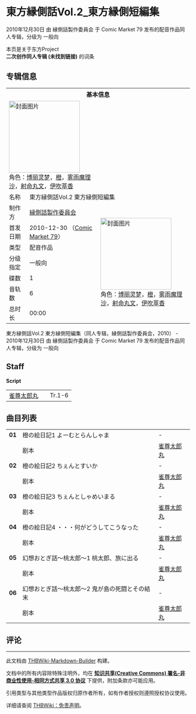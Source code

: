 # 東方縁側話Vol.2_東方縁側短編集

<!-- source html: G:\repos\THBWiki-Markdown-Builder\THBWikiMarkdown\Temp\main\3\31\ns0%3A%E6%9D%B1%E6%96%B9%E7%B8%81%E5%81%B4%E8%A9%B1Vol%2E2_%E6%9D%B1%E6%96%B9%E7%B8%81%E5%81%B4%E7%9F%AD%E7%B7%A8%E9%9B%86.html -->

2010年12月30日 由 縁側話製作委員会 于 Comic Market 79 发布的配音作品同人专辑，分级为 一般向

本页是关于东方Project  
 **二次创作同人专辑 (未找到链接)** 的词条
## 专辑信息

<table><tbody><tr><th colspan="3">基本信息</th></tr><tr><td class="cover-artwork-mobile" colspan="2"><a href="./文件-東方縁側話Vol.2_東方縁側短編集封面.jpg.md" class="image" title="封面图片"><img alt="封面图片" src="https://upload.thwiki.cc/thumb/7/7e/%E6%9D%B1%E6%96%B9%E7%B8%81%E5%81%B4%E8%A9%B1Vol.2_%E6%9D%B1%E6%96%B9%E7%B8%81%E5%81%B4%E7%9F%AD%E7%B7%A8%E9%9B%86%E5%B0%81%E9%9D%A2.jpg/194px-%E6%9D%B1%E6%96%B9%E7%B8%81%E5%81%B4%E8%A9%B1Vol.2_%E6%9D%B1%E6%96%B9%E7%B8%81%E5%81%B4%E7%9F%AD%E7%B7%A8%E9%9B%86%E5%B0%81%E9%9D%A2.jpg" decoding="async" loading="lazy" width="194" height="196" srcset="https://upload.thwiki.cc/thumb/7/7e/%E6%9D%B1%E6%96%B9%E7%B8%81%E5%81%B4%E8%A9%B1Vol.2_%E6%9D%B1%E6%96%B9%E7%B8%81%E5%81%B4%E7%9F%AD%E7%B7%A8%E9%9B%86%E5%B0%81%E9%9D%A2.jpg/291px-%E6%9D%B1%E6%96%B9%E7%B8%81%E5%81%B4%E8%A9%B1Vol.2_%E6%9D%B1%E6%96%B9%E7%B8%81%E5%81%B4%E7%9F%AD%E7%B7%A8%E9%9B%86%E5%B0%81%E9%9D%A2.jpg 1.5x, https://upload.thwiki.cc/7/7e/%E6%9D%B1%E6%96%B9%E7%B8%81%E5%81%B4%E8%A9%B1Vol.2_%E6%9D%B1%E6%96%B9%E7%B8%81%E5%81%B4%E7%9F%AD%E7%B7%A8%E9%9B%86%E5%B0%81%E9%9D%A2.jpg 2x" data-file-width="380" data-file-height="384"></a><div class="cover-char">角色：<a href="./博丽灵梦.md" title="博丽灵梦">博丽灵梦</a>，<a href="./橙.md" title="橙">橙</a>，<a href="./雾雨魔理沙.md" title="雾雨魔理沙">雾雨魔理沙</a>，<a href="./射命丸文.md" title="射命丸文">射命丸文</a>，<a href="./伊吹萃香.md" title="伊吹萃香">伊吹萃香</a></div></td>
</tr><tr><td class="label">名称</td><td colspan="2"> 東方縁側話Vol.2 東方縁側短編集 </td></tr><tr><td class="label">制作方</td><td><a href="./縁側話製作委員会.md" title="縁側話製作委員会">縁側話製作委員会</a></td><td class="cover-artwork" rowspan="7" style="min-width:196px;"><a href="./文件-東方縁側話Vol.2_東方縁側短編集封面.jpg.md" class="image" title="封面图片"><img alt="封面图片" src="https://upload.thwiki.cc/thumb/7/7e/%E6%9D%B1%E6%96%B9%E7%B8%81%E5%81%B4%E8%A9%B1Vol.2_%E6%9D%B1%E6%96%B9%E7%B8%81%E5%81%B4%E7%9F%AD%E7%B7%A8%E9%9B%86%E5%B0%81%E9%9D%A2.jpg/194px-%E6%9D%B1%E6%96%B9%E7%B8%81%E5%81%B4%E8%A9%B1Vol.2_%E6%9D%B1%E6%96%B9%E7%B8%81%E5%81%B4%E7%9F%AD%E7%B7%A8%E9%9B%86%E5%B0%81%E9%9D%A2.jpg" decoding="async" loading="lazy" width="194" height="196" srcset="https://upload.thwiki.cc/thumb/7/7e/%E6%9D%B1%E6%96%B9%E7%B8%81%E5%81%B4%E8%A9%B1Vol.2_%E6%9D%B1%E6%96%B9%E7%B8%81%E5%81%B4%E7%9F%AD%E7%B7%A8%E9%9B%86%E5%B0%81%E9%9D%A2.jpg/291px-%E6%9D%B1%E6%96%B9%E7%B8%81%E5%81%B4%E8%A9%B1Vol.2_%E6%9D%B1%E6%96%B9%E7%B8%81%E5%81%B4%E7%9F%AD%E7%B7%A8%E9%9B%86%E5%B0%81%E9%9D%A2.jpg 1.5x, https://upload.thwiki.cc/7/7e/%E6%9D%B1%E6%96%B9%E7%B8%81%E5%81%B4%E8%A9%B1Vol.2_%E6%9D%B1%E6%96%B9%E7%B8%81%E5%81%B4%E7%9F%AD%E7%B7%A8%E9%9B%86%E5%B0%81%E9%9D%A2.jpg 2x" data-file-width="380" data-file-height="384"></a><div class="cover-char">角色：<a href="./博丽灵梦.md" title="博丽灵梦">博丽灵梦</a>，<a href="./橙.md" title="橙">橙</a>，<a href="./雾雨魔理沙.md" title="雾雨魔理沙">雾雨魔理沙</a>，<a href="./射命丸文.md" title="射命丸文">射命丸文</a>，<a href="./伊吹萃香.md" title="伊吹萃香">伊吹萃香</a></div></td>
</tr><tr><td class="label">首发日期</td><td>2010-12-30&#160;（<a href="/展会作品列表?e=Comic+Market%2379">Comic Market 79</a>）</td></tr><tr><td class="label">类型</td><td>配音作品</td></tr><tr><td class="label">分级指定</td><td>一般向</td></tr><tr><td class="label">碟数</td><td>1</td></tr><tr><td class="label">音轨数</td><td>6</td></tr><tr><td class="label">总时长</td><td>00:00</td></tr></tbody></table>

東方縁側話Vol.2 東方縁側短編集（同人专辑，縁側話製作委員会，2010） - 2010年12月30日 由 縁側話製作委員会 于 Comic Market 79 发布的配音作品同人专辑，分级为 一般向
## Staff
  
 **Script**   

<table><tbody><tr><td><a href="/index.php?title=%E9%9B%80%E5%B0%8A%E5%A4%AA%E9%83%8E%E4%B8%B8&amp;action=edit&amp;redlink=1" class="new" title="雀尊太郎丸（页面不存在）">雀尊太郎丸</a></td><td></td><td>Tr.1-6</td></tr></tbody></table>


## 曲目列表

<table><tbody><tr><td id="1" class="info"><b>01</b></td><td id="橙の絵日記1_よーむとらんしゃま" colspan="2" class="title">橙の絵日記1 よーむとらんしゃま<span class="thcsearchlinks"><a rel="nofollow" class="external text" href="https://cd.thwiki.cc?script=雀尊太郎丸&amp;fromwiki=東方縁側話Vol.2_東方縁側短編集"><span title="搜索相似同人曲"></span></a></span></td><td class="time">-</td></tr><tr><td class="left"></td><td class="label">剧本</td><td class="text" colspan="2"><a href="/index.php?title=%E9%9B%80%E5%B0%8A%E5%A4%AA%E9%83%8E%E4%B8%B8&amp;action=edit&amp;redlink=1" class="new" title="雀尊太郎丸（页面不存在）">雀尊太郎丸</a><span class="thcsearchlinks"><a rel="nofollow" class="external text" href="https://cd.thwiki.cc?script=雀尊太郎丸&amp;fromwiki=東方縁側話Vol.2_東方縁側短編集"><span></span></a></span></td></tr>
<tr><td id="2" class="info"><b>02</b></td><td id="橙の絵日記2_ちぇんとすいか" colspan="2" class="title">橙の絵日記2 ちぇんとすいか<span class="thcsearchlinks"><a rel="nofollow" class="external text" href="https://cd.thwiki.cc?script=雀尊太郎丸&amp;fromwiki=東方縁側話Vol.2_東方縁側短編集"><span title="搜索相似同人曲"></span></a></span></td><td class="time">-</td></tr><tr><td class="left"></td><td class="label">剧本</td><td class="text" colspan="2"><a href="/index.php?title=%E9%9B%80%E5%B0%8A%E5%A4%AA%E9%83%8E%E4%B8%B8&amp;action=edit&amp;redlink=1" class="new" title="雀尊太郎丸（页面不存在）">雀尊太郎丸</a><span class="thcsearchlinks"><a rel="nofollow" class="external text" href="https://cd.thwiki.cc?script=雀尊太郎丸&amp;fromwiki=東方縁側話Vol.2_東方縁側短編集"><span></span></a></span></td></tr>
<tr><td id="3" class="info"><b>03</b></td><td id="橙の絵日記3_ちぇんとしゃめいまる" colspan="2" class="title">橙の絵日記3 ちぇんとしゃめいまる<span class="thcsearchlinks"><a rel="nofollow" class="external text" href="https://cd.thwiki.cc?script=雀尊太郎丸&amp;fromwiki=東方縁側話Vol.2_東方縁側短編集"><span title="搜索相似同人曲"></span></a></span></td><td class="time">-</td></tr><tr><td class="left"></td><td class="label">剧本</td><td class="text" colspan="2"><a href="/index.php?title=%E9%9B%80%E5%B0%8A%E5%A4%AA%E9%83%8E%E4%B8%B8&amp;action=edit&amp;redlink=1" class="new" title="雀尊太郎丸（页面不存在）">雀尊太郎丸</a><span class="thcsearchlinks"><a rel="nofollow" class="external text" href="https://cd.thwiki.cc?script=雀尊太郎丸&amp;fromwiki=東方縁側話Vol.2_東方縁側短編集"><span></span></a></span></td></tr>
<tr><td id="4" class="info"><b>04</b></td><td id="橙の絵日記4_・・・何がどうしてこうなった" colspan="2" class="title">橙の絵日記4 ・・・何がどうしてこうなった<span class="thcsearchlinks"><a rel="nofollow" class="external text" href="https://cd.thwiki.cc?script=雀尊太郎丸&amp;fromwiki=東方縁側話Vol.2_東方縁側短編集"><span title="搜索相似同人曲"></span></a></span></td><td class="time">-</td></tr><tr><td class="left"></td><td class="label">剧本</td><td class="text" colspan="2"><a href="/index.php?title=%E9%9B%80%E5%B0%8A%E5%A4%AA%E9%83%8E%E4%B8%B8&amp;action=edit&amp;redlink=1" class="new" title="雀尊太郎丸（页面不存在）">雀尊太郎丸</a><span class="thcsearchlinks"><a rel="nofollow" class="external text" href="https://cd.thwiki.cc?script=雀尊太郎丸&amp;fromwiki=東方縁側話Vol.2_東方縁側短編集"><span></span></a></span></td></tr>
<tr><td id="5" class="info"><b>05</b></td><td id="幻想おとぎ話～桃太郎～1_桃太郎、旅に出る" colspan="2" class="title">幻想おとぎ話～桃太郎～1 桃太郎、旅に出る<span class="thcsearchlinks"><a rel="nofollow" class="external text" href="https://cd.thwiki.cc?script=雀尊太郎丸&amp;fromwiki=東方縁側話Vol.2_東方縁側短編集"><span title="搜索相似同人曲"></span></a></span></td><td class="time">-</td></tr><tr><td class="left"></td><td class="label">剧本</td><td class="text" colspan="2"><a href="/index.php?title=%E9%9B%80%E5%B0%8A%E5%A4%AA%E9%83%8E%E4%B8%B8&amp;action=edit&amp;redlink=1" class="new" title="雀尊太郎丸（页面不存在）">雀尊太郎丸</a><span class="thcsearchlinks"><a rel="nofollow" class="external text" href="https://cd.thwiki.cc?script=雀尊太郎丸&amp;fromwiki=東方縁側話Vol.2_東方縁側短編集"><span></span></a></span></td></tr>
<tr><td id="6" class="info"><b>06</b></td><td id="幻想おとぎ話～桃太郎～2_鬼が島の死闘とその結末" colspan="2" class="title">幻想おとぎ話～桃太郎～2 鬼が島の死闘とその結末<span class="thcsearchlinks"><a rel="nofollow" class="external text" href="https://cd.thwiki.cc?script=雀尊太郎丸&amp;fromwiki=東方縁側話Vol.2_東方縁側短編集"><span title="搜索相似同人曲"></span></a></span></td><td class="time">-</td></tr><tr><td class="left"></td><td class="label">剧本</td><td class="text" colspan="2"><a href="/index.php?title=%E9%9B%80%E5%B0%8A%E5%A4%AA%E9%83%8E%E4%B8%B8&amp;action=edit&amp;redlink=1" class="new" title="雀尊太郎丸（页面不存在）">雀尊太郎丸</a><span class="thcsearchlinks"><a rel="nofollow" class="external text" href="https://cd.thwiki.cc?script=雀尊太郎丸&amp;fromwiki=東方縁側話Vol.2_東方縁側短編集"><span></span></a></span></td></tr></tbody></table>


## 评论




---

此文档由 [THBWiki-Markdown-Builder](https://github.com/Delsin-Yu/THBWiki-Markdown-Builder) 构建。

文档中的所有内容除特殊注明外，均在 [**知识共享(Creative Commons) 署名-非商业性使用-相同方式共享 3.0 协议**](https://creativecommons.org/licenses/by-sa/3.0/deed.zh-hans) 下提供，附加条款亦可能应用。

引用类型与其他类型作品版权归原作者所有，如有作者授权则遵照授权协议使用。

详细请查阅 [THBWiki：免责声明](https://thbwiki.cc/THBWiki:%E5%85%8D%E8%B4%A3%E5%A3%B0%E6%98%8E)。

